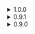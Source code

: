 <details>
<summary>1.0.0 </summary>

* Now has sounds straight from JSR.
</details>
<details>
<summary>0.9.1 </summary>

* I forgot the asset bundle, oops
</details>
<details>
<summary>0.9.0 </summary>

* Initial release
</details>